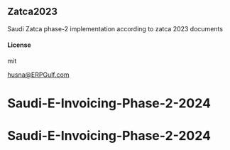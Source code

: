 ## Zatca2023

Saudi Zatca phase-2 implementation according to zatca 2023 documents

#### License

mit

husna@ERPGulf.com
# Saudi-E-Invoicing-Phase-2-2024
# Saudi-E-Invoicing-Phase-2-2024
